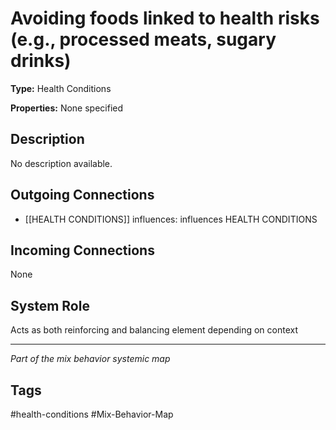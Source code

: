 # Avoiding foods linked to health risks (e.g., processed meats, sugary drinks)

**Type:** Health Conditions

**Properties:** None specified

## Description
No description available.

## Outgoing Connections
- [[HEALTH CONDITIONS]] influences: influences HEALTH CONDITIONS

## Incoming Connections
None

## System Role
Acts as both reinforcing and balancing element depending on context

---
*Part of the mix behavior systemic map*

## Tags
#health-conditions #Mix-Behavior-Map
